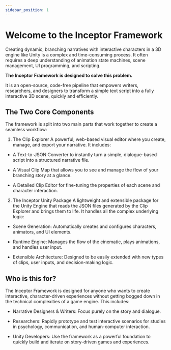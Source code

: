 ```yaml
---
sidebar_position: 1
---
```


# Welcome to the Inceptor Framework
Creating dynamic, branching narratives with interactive characters in a 3D engine like Unity is a complex and time-consuming process. It often requires a deep understanding of animation state machines, scene management, UI programming, and scripting.

**The Inceptor Framework is designed to solve this problem.**

It is an open-source, code-free pipeline that empowers writers, researchers, and designers to transform a simple text script into a fully interactive 3D scene, quickly and efficiently.

## The Two Core Components
The framework is split into two main parts that work together to create a seamless workflow:

1. The Clip Explorer
A powerful, web-based visual editor where you create, manage, and export your narrative. It includes:

- A Text-to-JSON Converter to instantly turn a simple, dialogue-based script into a structured narrative file.

- A Visual Clip Map that allows you to see and manage the flow of your branching story at a glance.

- A Detailed Clip Editor for fine-tuning the properties of each scene and character interaction.

2. The Inceptor Unity Package
A lightweight and extensible package for the Unity Engine that reads the JSON files generated by the Clip Explorer and brings them to life. It handles all the complex underlying logic:

- Scene Generation: Automatically creates and configures characters, animators, and UI elements.

- Runtime Engine: Manages the flow of the cinematic, plays animations, and handles user input.

- Extensible Architecture: Designed to be easily extended with new types of clips, user inputs, and decision-making logic.

## Who is this for?
The Inceptor Framework is designed for anyone who wants to create interactive, character-driven experiences without getting bogged down in the technical complexities of a game engine. This includes:

- Narrative Designers & Writers: Focus purely on the story and dialogue.

- Researchers: Rapidly prototype and test interactive scenarios for studies in psychology, communication, and human-computer interaction.

- Unity Developers: Use the framework as a powerful foundation to quickly build and iterate on story-driven games and experiences.
